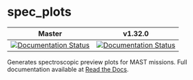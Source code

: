 spec_plots
==========
| Master | v1.32.0 |
| :----: | :---: |
| [![Documentation Status](https://readthedocs.org/projects/spec-plots/badge/?version=master)](https://readthedocs.org/projects/spec-plots/?badge=master) | [![Documentation Status](https://readthedocs.org/projects/spec-plots/badge/?version=v1.32.0)](https://readthedocs.org/projects/spec-plots/?badge=v1.32.0) |

Generates spectroscopic preview plots for MAST missions.  Full documentation available at [Read the Docs](https://readthedocs.org/projects/spec-plots/).
